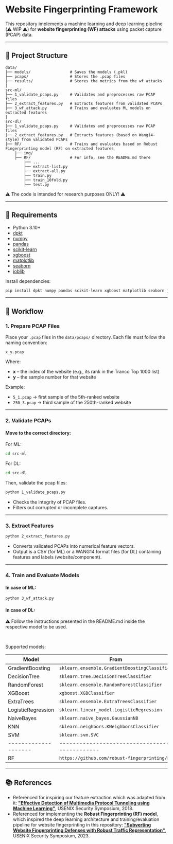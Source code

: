 # Website Fingerprinting Framework

This repository implements a machine learning and deep learning pipeline (:warning: WIP :warning:) for **website fingerprinting (WF) attacks** using packet capture (PCAP) data.

---

## 📁 Project Structure

```
data/
├── models/                 # Saves the models (.pkl) 
├── pcaps/                  # Stores the .pcap files
├── results/                # Stores the metrics from the wf attacks
| 
src-ml/
├── 1_validate_pcaps.py     # Validates and preprocesses raw PCAP files
├── 2_extract_features.py   # Extracts features from validated PCAPs
├── 3_wf_attack.py          # Trains and evaluates ML models on extracted features
| 
src-dl/
├── 1_validate_pcaps.py     # Validates and preprocesses raw PCAP files
├── 2_extract_features.py   # Extracts features (based on Wang14-style) from validated PCAPs
├── RF/                     # Trains and evaluates based on Robust Fingerprinting model (RF) on extracted features
    ├── img/
    ├── RF/                 # For info, see the README.md there
        ├── ...
        ├── extract-list.py
        ├── extract-all.py
        ├── train.py
        ├── train_10fold.py
        ├── test.py
````

:warning: The code is intended for research purposes ONLY! :warning:

---

## 📝 Requirements

- Python 3.10+
- [dpkt](https://pypi.org/project/dpkt/)
- [numpy](https://numpy.org/)
- [pandas](https://pandas.pydata.org/)
- [scikit-learn](https://scikit-learn.org/)
- [xgboost](https://xgboost.readthedocs.io/)
- [matplotlib](https://matplotlib.org/)
- [seaborn](https://seaborn.pydata.org/)
- [joblib](https://joblib.readthedocs.io/)

Install dependencies:

```bash
pip install dpkt numpy pandas scikit-learn xgboost matplotlib seaborn joblib
````

---

## 🧩 Workflow

### 1. Prepare PCAP Files

Place your `.pcap` files in the `data/pcaps/` directory.
Each file must follow the naming convention:

```
x_y.pcap
```

Where:  
- **x** – the index of the website (e.g., its rank in the Tranco Top 1000 list)  
- **y** – the sample number for that website  

Example:  
- `5_1.pcap` → first sample of the 5th-ranked website  
- `250_3.pcap` → third sample of the 250th-ranked website  

--- 

### 2. Validate PCAPs

#### Move to the correct directory:

For ML:
```bash
cd src-ml
```
For DL:
```bash
cd src-dl
```

Then, validate the pcap files:
```bash
python 1_validate_pcaps.py
```

* Checks the integrity of PCAP files.
* Filters out corrupted or incomplete captures.

---

### 3. Extract Features

```bash
python 2_extract_features.py
```

* Converts validated PCAPs into numerical feature vectors.
* Output is a CSV (for ML) or a WANG14 format files (for DL) containing features and labels (website/component).

---

### 4. Train and Evaluate Models

#### In case of ML:
```bash
python 3_wf_attack.py
```

#### In case of DL:
:warning: Follow the instructions presented in the README.md inside the respective model to be used.

<br>

Supported models:

| Model              | From                                          |
| ------------------ | --------------------------------------------- |
| GradientBoosting   | `sklearn.ensemble.GradientBoostingClassifier` |
| DecisionTree       | `sklearn.tree.DecisionTreeClassifier`         |
| RandomForest       | `sklearn.ensemble.RandomForestClassifier`     |
| XGBoost            | `xgboost.XGBClassifier`                       |
| ExtraTrees         | `sklearn.ensemble.ExtraTreesClassifier`       |
| LogisticRegression | `sklearn.linear_model.LogisticRegression`     |
| NaiveBayes         | `sklearn.naive_bayes.GaussianNB`              |
| KNN                | `sklearn.neighbors.KNeighborsClassifier`      |
| SVM                | `sklearn.svm.SVC`                             |
|--------------------| --------------------------------------------- |
| RF                 | `https://github.com/robust-fingerprinting/RF` |
---

## 📚 References

* Referenced for inspiring our feature extraction which was adapted from it: [**"Effective Detection of Multimedia Protocol Tunneling using Machine Learning"**](https://github.com/dmbb/MPTAnalysis/blob/master/CovertCastAnalysis/extractFeatures.py), USENIX Security Symposium, 2018.
* Referenced for implementing the **Robust Fingerprinting (RF) model**, which inspired the deep learning architecture and training/evaluation pipeline for website fingerprinting in this repository: [**"Subverting Website Fingerprinting Defenses with Robust Traffic Representation"**](https://github.com/robust-fingerprinting/RF), USENIX Security Symposium, 2023.
